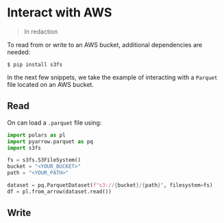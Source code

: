 # Interact with AWS

> In redaction

To read from or write to an AWS bucket, additional dependencies are needed:

```shell
$ pip install s3fs
```

In the next few snippets, we take the example of interacting with a `Parquet` file
located on an AWS bucket.

## Read

On can load a `.parquet` file using:

```python
import polars as pl
import pyarrow.parquet as pq
import s3fs

fs = s3fs.S3FileSystem()
bucket = "<YOUR_BUCKET>"
path = "<YOUR_PATH>"

dataset = pq.ParquetDataset(f"s3://{bucket}/{path}", filesystem=fs)
df = pl.from_arrow(dataset.read())
```

## Write
